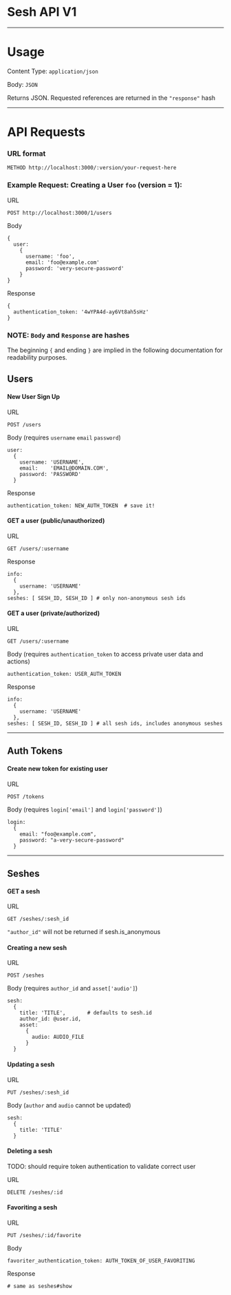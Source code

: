 **Sesh API V1**
======================================================================
----------------------------------------------------------------------

Usage
=====

Content Type: `application/json`

Body: `JSON`

Returns JSON.  Requested references are returned in the `"response"` hash

----------------------------------------------------------------------

API Requests
============
### URL format

    METHOD http://localhost:3000/:version/your-request-here

### Example Request: Creating a User `foo`  (version = 1):

URL

    POST http://localhost:3000/1/users

Body

    {
      user:
        {
          username: 'foo',
          email: 'foo@example.com'
          password: 'very-secure-password'
        }
    }

Response

    {
      authentication_token: '4wYPA4d-ay6Vt8ah5sHz'
    }



### **NOTE:** `Body` and `Response` are hashes
The beginning `{` and ending `}` are implied in the following documentation for readability purposes.

Users
-----

#### New User Sign Up

URL

    POST /users

Body (requires `username` `email` `password`)

    user:
      {
        username: 'USERNAME',
        email:    'EMAIL@DOMAIN.COM',
        password: 'PASSWORD'
      }

Response

    authentication_token: NEW_AUTH_TOKEN  # save it!

#### GET a user (public/unauthorized)

URL

    GET /users/:username

Response

    info:
      {
        username: 'USERNAME'
      },
    seshes: [ SESH_ID, SESH_ID ] # only non-anonymous sesh ids

#### GET a user (private/authorized)

URL

    GET /users/:username

Body (requires `authentication_token` to access private user data and actions)

    authentication_token: USER_AUTH_TOKEN

Response

    info:
      {
        username: 'USERNAME'
      },
    seshes: [ SESH_ID, SESH_ID ] # all sesh ids, includes anonymous seshes

----------------------------------------------------------------------
## Auth Tokens

#### Create new token for existing user

URL

    POST /tokens

Body (requires `login['email']` and `login['password']`)

    login:
      {
        email: "foo@example.com",
        password: "a-very-secure-password"
      }

----------------------------------------------------------------------

## Seshes

#### GET a sesh

URL

    GET /seshes/:sesh_id

`"author_id"` will not be returned if sesh.is_anonymous

#### Creating a new sesh

URL

    POST /seshes

Body (requires `author_id` and  `asset['audio']`)

    sesh:
      {
        title: 'TITLE',       # defaults to sesh.id
        author_id: @user.id,
        asset:
          {
            audio: AUDIO_FILE
          }
      }

#### Updating a sesh

URL

    PUT /seshes/:sesh_id

Body (`author` and `audio` cannot be updated)

    sesh:
      {
        title: 'TITLE'
      }

#### Deleting a sesh

TODO: should require token authentication to validate correct user

URL

    DELETE /seshes/:id

#### Favoriting a sesh

URL

    PUT /seshes/:id/favorite

Body

    favoriter_authentication_token: AUTH_TOKEN_OF_USER_FAVORITING

Response

    # same as seshes#show
